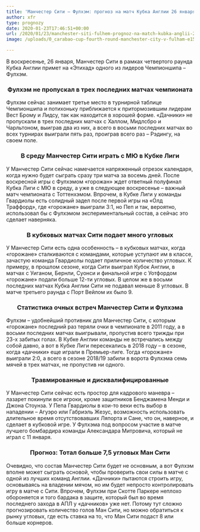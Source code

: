 ```yaml
---
title: 'Манчестер Сити – Фулхэм: прогноз на матч Кубка Англии 26 января'
author: xfr
type: prognozy
date: 2020-01-23T17:46:51+00:00
url: /2020/01/23/manchester-siti-fulhem-prognoz-na-match-kubka-anglii-26-yanvarya/
image: /uploads/0_carabao-cup-fourth-round-manchester-city-v-fulham-e1579801604214.jpg

---
```

В воскресенье, 26 января, Манчестер Сити в рамках четвертого раунда Кубка Англии примет на &#171;Этихад&#187; одного из лидеров Чемпионшипа – Фулхэм.

<h3 style="text-align: center">
  <strong>Фулхэм не пропускал в трех последних матчах чемпионата</strong>
</h3>

Фулхэм сейчас занимает третье место в турнирной таблице Чемпионшипа и потихоньку приближается к притормозившим лидерам Вест Брому и Лидсу, так как находится в хорошей форме. &#171;Дачники&#187; не пропускали в трех последних матчах с Халлом, Мидлсбро и Чарльтоном, выиграв два из них, а всего в восьми последних матчах во всех турнирах выиграли пять раз, проиграв всего раз – Рэдингу, на своем поле.

<h3 style="text-align: center">
  <strong>В среду Манчестер Сити играть с МЮ в Кубке Лиги</strong>
</h3>

У Манчестер Сити сейчас намечается напряженный отрезок календаря, когда нужно будет сыграть сразу три матча за восемь дней. После воскресной игры с Фулхэмом &#171;горожан&#187; ждет ответный полуфинал Кубка Лиги с МЮ в среду, а уже в следующее воскресенье – важный матч чемпионата с Тоттенхэмом. Впрочем, в Кубке Лиги у команды Гвардиолы есть солидный задел после первой игры на &#171;Олд Траффорд&#187;, где &#171;горожане&#187; выиграли 3:1, но Пеп и так, вероятно, использовал бы с Фулхэмом экспериментальный состав, а сейчас это сделает наверняка.

<h3 style="text-align: center">
  <strong>В кубковых матчах Сити подает много угловых</strong>
</h3>

У Манчестер Сити есть одна особенность – в кубковых матчах, когда &#171;горожане&#187; сталкиваются с командами, которые уступают им в классе, зачастую команда Гвардиолы подает приличное количество угловых. К примеру, в прошлом сезоне, когда Сити выиграл Кубок Англии, в матчах с Уиганом, Бернли, Суонси и финальной игре с Уотфордом &#171;горожане&#187; подали больше 12-ти угловых. В целом же в восьми последних матчах Кубка Англии Сити не подавал меньше 8 угловых. В матче третьего раунда с Порт Вейлом их было 9.

<h3 style="text-align: center">
  <strong>Статистика очных встреч Манчестер Сити и Фулхэма</strong>
</h3>

Фулхэм – удобнейший противник для Манчестер Сити, с которым &#171;горожане&#187; последний раз теряли очки в чемпионате в 2011 году, а в восьми последних матчах выигрывали, пропустив всего трижды при 23-х забитых голах. В Кубке Англии команды не встречались между собой давно, а вот в Кубке Лиги пересекались в 2018 году – в сезоне, когда &#171;дачники&#187; еще играли в Премьер-лиге. Тогда &#171;горожане&#187; выиграли 2:0, а всего в сезоне 2018/19 забили в ворота Фулхэма семь мячей в трех матчах, не пропустив ни одного.

<h3 style="text-align: center">
  <strong>Травмированные и дисквалифицированные</strong>
</h3>

У Манчестер Сити сейчас есть простор для кадрового маневра – лазарет покинули все игроки, кроме защитников Бенджамена Менди и Джона Стоунза. У Пепа Гвардиолы в кои-то веки есть выбор в нападении – Агуэро или Габриэль Жезус, возможность использовать длительное время отсутствовавших Ляпорта и Сане, что он, наверное, и сделает в кубковой игре. У Фулхэма под вопросом участие в матче лучшего бомбардира команды Александара Митровича, который не играл с 11 января.

<h3 style="text-align: center">
  <strong>Прогноз: Тотал больше 7,5 угловых Ман Сити</strong>
</h3>

Очевидно, что состав Манчестер Сити будет не основным, а вот Фулхэм вполне может сыграть основой, чтобы проверить свои силы в матче с одной из лучших команд Англии. &#171;Дачники&#187; пытаются строить игру, основываясь на владении мячом, но им будет непросто контролировать игру в матче с Сити. Впрочем, Фулхэм при Скотте Паркере неплохо обороняется и того бардака в защите, который был во время последнего захода в АПЛ у &#171;дачников&#187; уже нет. Потому тут сложно прогнозировать количество голов Ман Сити, но можно обратиться к рынку угловых, где есть ставка на то, что Ман Сити подаст 8 или больше корнеров.